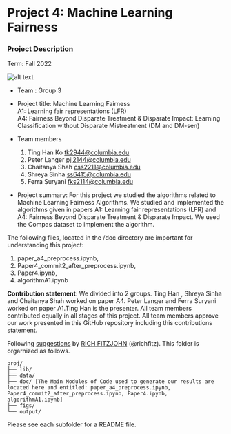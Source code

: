 # Project 4: Machine Learning Fairness

### [Project Description](doc/project4_desc.md)

Term: Fall 2022

![alt text](https://miro.medium.com/max/1400/1*7bDJM0kRVmQ9Bm-sln-cLQ.png)

+ Team : Group 3
+ Project title: Machine Learning Fairness <br>
  A1: Learning fair representations (LFR) <br>
  A4: Fairness Beyond Disparate Treatment & Disparate Impact: Learning Classification without Disparate Mistreatment (DM and DM-sen)
  

+ Team members
	1. Ting Han Ko tk2944@columbia.edu
	2. Peter Langer pjl2144@columbia.edu
	3. Chaitanya Shah css2211@columbia.edu
	4. Shreya Sinha ss6415@columbia.edu
	5. Ferra Suryani fks2114@columbia.edu
	
+ Project summary: For this project we studied the algorithms related to Machine Learning Fairness Algorithms. We studied and implemented the algorithms given in papers A1: Learning fair representations (LFR) and   A4: Fairness Beyond Disparate Treatment & Disparate Impact. We used the Compas dataset to implement the algorithm.

The following files, located in the /doc directory are important for understanding this project:
1. paper_a4_preprocess.ipynb, 
2. Paper4_commit2_after_preprocess.ipynb, 
3. Paper4.ipynb, 
4. algorithmA1.ipynb
	
**Contribution statement**: We divided into 2 groups. Ting Han , Shreya Sinha and Chaitanya Shah worked on paper A4. Peter Langer and Ferra Suryani worked on paper A1.Ting Han is the presenter. All team members contributed equally in all stages of this project. All team members approve our work presented in this GitHub repository including this contributions statement. 



Following [suggestions](http://nicercode.github.io/blog/2013-04-05-projects/) by [RICH FITZJOHN](http://nicercode.github.io/about/#Team) (@richfitz). This folder is orgarnized as follows.

```
proj/
├── lib/
├── data/ 
├── doc/ [The Main Modules of Code used to generate our results are located here and entitled: paper_a4_preprocess.ipynb, Paper4_commit2_after_preprocess.ipynb, Paper4.ipynb, algorithmA1.ipynb]
├── figs/
└── output/
```

Please see each subfolder for a README file.

